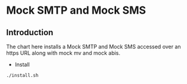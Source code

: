 # Mock SMTP and Mock SMS

## Introduction
The chart here installs a Mock SMTP and Mock SMS accessed over an https URL along with mock mv and mock abis. 

* Install
```sh
./install.sh
```
